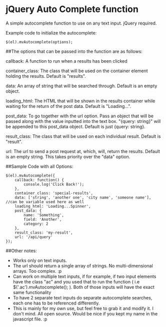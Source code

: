 # jQuery Auto Complete function
A simple autocomplete function to use on any text input. jQuery required. 


Example code to initialize the autocomplete:

```
$(el).mvAutocomplete(options);
```


##The options that can be passed into the function are as follows:

callback: A function to run when a results has been clicked

container_class: The class that will be used on the container element holding the results. Default is "results".

data: An array of string that will be searched through. Default is an empty object.

loading_html: The HTML that will be shown in the results container while waiting for the return of the post data. Default is "Loading...".

post_data: To go together with the url option. Pass an object that will be passed along with the value inputted into the text box. "{query: string}" will be appended to this post_data object. Default is just {query: string}.

result_class: The class that will be used on each individual result. Default is "result".

url: The url to send a post request at, which, will, return the results. Default is an empty string. This takes priority over the "data" option.



##Sample Code with all Options:
```
$(el).mvAutocomplete({
	callback: function() {
		console.log('Click Back!');
	},
	container_class: 'special-results',
	data: ['string', 'another one', 'city name', 'someone name'], //can be variable used here as well
	loading_html: 'Loading...Spinner',
	post_data: {
		name: 'Something',
		field: 'Another',
		category: 2
	},
	result_class: 'my-result',
	url: '/api/query'
});
```


##Other notes:
- Works only on text inputs. 
- The url should return a single array of strings. No multi-dimensional arrays. Too complex. :p
- Can work on multiple text inputs, if for example, if two input elements have the class "ac" and you used that to run the function ( i.e $('.ac').mvAutocomplete(); ). Both of those inputs will have the exact same functionality
- To have 2 separate text inputs do separate autocomplete searches, each one has to be referenced differently. 
- This is mainly for my own use, but feel free to grab it and modify it. I don't mind. All open source. Would be nice if you kept my name in the javascript file. :p
